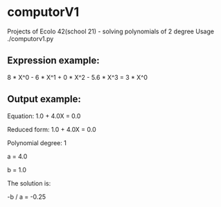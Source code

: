 # computorV1
Projects of Ecolo 42(school 21) - solving polynomials of 2 degree
Usage ./computorv1.py <expression>
  
## Expression example:
8 * X^0 - 6 * X^1 + 0 * X^2 - 5.6 * X^3 = 3 * X^0




## Output example:

Equation: 1.0 + 4.0X = 0.0

Reduced form: 1.0 + 4.0X = 0.0

Polynomial degree: 1

a = 4.0

b = 1.0

The solution is:

-b / a = -0.25
